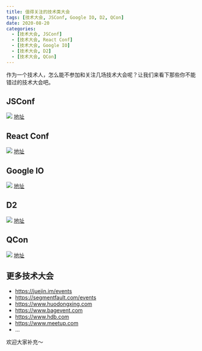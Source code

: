 ```yaml
---
title: 值得关注的技术类大会
tags: [技术大会, JSConf, Google IO, D2, QCon]
date: 2020-08-20
categories:
  - [技术大会, JSConf]
  - [技术大会, React Conf]
  - [技术大会, Google IO]
  - [技术大会, D2]
  - [技术大会, QCon]
---
```


作为一个技术人，怎么能不参加和关注几场技术大会呢？让我们来看下那些你不能错过的技术大会吧。

<!-- more -->

## JSConf

![](https://p.ipic.vip/mkswmj.jpg)
[地址](https://jsconf.com/)

## React Conf

![](https://p.ipic.vip/euhczy.jpg)
[地址](https://conf.reactjs.org/)

## Google IO

![](https://p.ipic.vip/1gl3wy.jpg)
[地址](https://events.google.com/io/)

## D2

![](https://p.ipic.vip/styqj3.jpg)
[地址](http://d2forum.alibaba-inc.com/#/index?_k=ug35gm)

## QCon

![](https://p.ipic.vip/me2fko.jpg)
[地址](https://www.infoq.com/qcon/)

## 更多技术大会

- https://juejin.im/events
- https://segmentfault.com/events
- https://www.huodongxing.com
- https://www.bagevent.com
- https://www.hdb.com
- https://www.meetup.com
- ...

欢迎大家补充～
